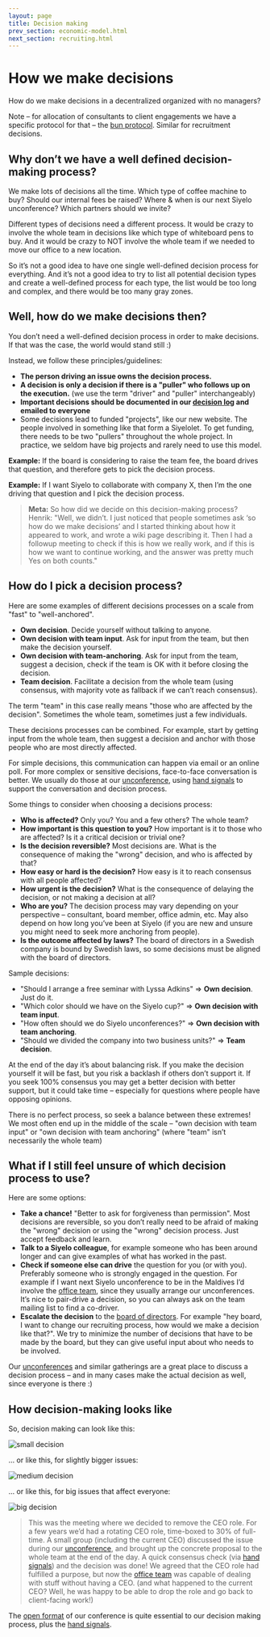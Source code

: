 ```yaml
---
layout: page
title: Decision making
prev_section: economic-model.html
next_section: recruiting.html
---
```


# How we make decisions

How do we make decisions in a decentralized organized with no managers?

Note – for allocation of consultants to client engagements we have a
specific protocol for that – the [bun protocol](bun-protocol.html).
Similar for recruitment decisions.

## Why don’t we have a well defined decision-making process?

We make lots of decisions all the time. Which type of coffee machine to
buy? Should our internal fees be raised? Where & when is our next Siyelo
unconference? Which partners should we invite?

Different types of decisions need a different process. It would be crazy
to involve the whole team in decisions like which type of whiteboard
pens to buy. And it would be crazy to NOT involve the whole team if we
needed to move our office to a new location.

So it’s not a good idea to have one single well-defined decision process
for everything. And it’s not a good idea to try to list all potential
decision types and create a well-defined process for each type, the list
would be too long and complex, and there would be too many gray zones.

## Well, how do we make decisions then?

You don’t need a well-defined decision process in order to make
decisions. If that was the case, the world would stand still :)

Instead, we follow these principles/guidelines:

-   **The person driving an issue owns the decision process.**
-   **A decision is only a decision if there is a "puller" who follows
    up on the execution.** (we use the term "driver" and
    "puller" interchangeably)
-   **Important decisions should be documented in our [decision
    log](dashboard.html) and emailed to everyone**
-   Some decisions lead to funded "projects", like our new website. The
    people involved in something like that form a Siyelolet. To get
    funding, there needs to be two "pullers" throughout the
    whole project. In practice, we seldom have big projects and rarely
    need to use this model.

**Example:** If the board is considering to raise the team fee, the
board drives that question, and therefore gets to pick the decision
process.

**Example:** If I want Siyelo to collaborate with company X, then I’m
the one driving that question and I pick the decision process.

> **Meta:** So how did we decide on this decision-making process?
> Henrik: "Well, we didn’t. I just noticed that people sometimes ask ‘so
> how do we make decisions’ and I started thinking about how it appeared
> to work, and wrote a wiki page describing it. Then I had a followup
> meeting to check if this is how we really work, and if this is how we
> want to continue working, and the answer was pretty much Yes on both
> counts."

## How do I pick a decision process?

Here are some examples of different decisions processes on a scale from
"fast" to "well-anchored".

-   **Own decision**. Decide yourself without talking to anyone.
-   **Own decision with team input**. Ask for input from the team, but
    then make the decision yourself.
-   **Own decision with team-anchoring**. Ask for input from the team,
    suggest a decision, check if the team is OK with it before closing
    the decision.
-   **Team decision**. Facilitate a decision from the whole team (using
    consensus, with majority vote as fallback if we can’t
    reach consensus).

The term "team" in this case really means "those who are affected by the
decision". Sometimes the whole team, sometimes just a few individuals.

These decisions processes can be combined. For example, start by getting
input from the whole team, then suggest a decision and anchor with those
people who are most directly affected.

For simple decisions, this communication can happen via email or an
online poll. For more complex or sensitive decisions, face-to-face
conversation is better. We usually do those at our
[unconference](unconference.html), using [hand
signals](hand-signals.html) to support the conversation and decision
process.

Some things to consider when choosing a decisions process:

-   **Who is affected?** Only you? You and a few others? The whole team?
-   **How important is this question to you?** How important is it to
    those who are affected? Is it a critical decision or trivial one?
-   **Is the decision reversible?** Most decisions are. What is the
    consequence of making the "wrong" decision, and who is affected by
    that?
-   **How easy or hard is the decision?** How easy is it to reach
    consensus with all people affected?
-   **How urgent is the decision?** What is the consequence of delaying
    the decision, or not making a decision at all?
-   **Who are you?** The decision process may vary depending on your
    perspective – consultant, board member, office admin, etc. May also
    depend on how long you’ve been at Siyelo (if you are new and unsure
    you might need to seek more anchoring from people).
-   **Is the outcome affected by laws?** The board of directors in a
    Swedish company is bound by Swedish laws, so some decisions must be
    aligned with the board of directors.

Sample decisions:

-   "Should I arrange a free seminar with Lyssa Adkins" =&gt; **Own
    decision**. Just do it.
-   "Which color should we have on the Siyelo cup?" =&gt; **Own decision
    with team input**.
-   "How often should we do Siyelo unconferences?" =&gt; **Own decision
    with team anchoring**.
-   "Should we divided the company into two business units?" =&gt;
    **Team decision**.

At the end of the day it’s about balancing risk. If you make the
decision yourself it will be fast, but you risk a backlash if others
don’t support it. If you seek 100% consensus you may get a better
decision with better support, but it could take time – especially for
questions where people have opposing opinions.

There is no perfect process, so seek a balance between these extremes!
We most often end up in the middle of the scale – "own decision with
team input" or "own decision with team anchoring" (where "team" isn’t
necessarily the whole team)

## What if I still feel unsure of which decision process to use?

Here are some options:

-   **Take a chance!** "Better to ask for forgiveness than permission".
    Most decisions are reversible, so you don’t really need to be afraid
    of making the "wrong" decision or using the "wrong"
    decision process. Just accept feedback and learn.
-   **Talk to a Siyelo colleague**, for example someone who has been
    around longer and can give examples of what has worked in the past.
-   **Check if someone else can drive** the question for you (or
    with you). Preferably someone who is strongly engaged in
    the question. For example if I want next Siyelo unconference to be
    in the Maldives I’d involve the [office team](office-team.html),
    since they usually arrange our unconferences. It’s nice to
    pair-drive a decision, so you can always ask on the team mailing
    list to find a co-driver.
-   **Escalate the decision** to the [board of directors](board.html).
    For example "hey board, I want to change our recruiting process, how
    would we make a decision like that?". We try to minimize the number
    of decisions that have to be made by the board, but they can give
    useful input about who needs to be involved.

Our [unconferences](unconference.html) and similar gatherings are a
great place to discuss a decision process – and in many cases make the
actual decision as well, since everyone is there :)

## How decision-making looks like

So, decision making can look like this:

![small decision](../assets/crisp/TwoPeopleTalking.jpg "small decision")

… or like this, for slightly bigger issues:

![medium decision](../assets/crisp/SmallGroupTalking.jpg "medium decision")

… or like this, for big issues that affect everyone:

![big decision](../assets/crisp/BigGroupTalking.jpg "big decision")

> This was the meeting where we decided to remove the CEO role. For a
> few years we’d had a rotating CEO role, time-boxed to 30% of
> full-time. A small group (including the current CEO) discussed the
> issue during our [unconference](unconference.html), and brought up the
> concrete proposal to the whole team at the end of the day. A quick
> consensus check (via [hand signals](hand-signals.html)) and the
> decision was done! We agreed that the CEO role had fulfilled a
> purpose, but now the [office team](office-team.html) was capable of
> dealing with stuff without having a CEO.
> (and what happened to the current CEO? Well, he was happy to be able
> to drop the role and go back to client-facing work!)

The [open format](unconference.html) of our conference is quite
essential to our decision making process, plus the [hand
signals](hand-signals.html).
